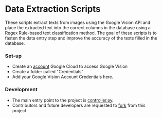 # Data Extraction Scripts

These scripts extract texts from images using the Google Vision API and place the extracted text into the correct columns in the database
using a Regex Rule-based text classification method. The goal of these scripts is to fasten the data entry step and improve the accuracy of 
the texts filled in the database.

### Set-up
* Create an [account](https://console.cloud.google.com/freetrial/signup/tos?_ga=2.160765819.771726954.1587596482-2000106597.1582312663&_gac=1.45933584.1586882930.EAIaIQobChMIxOLRxK_o6AIVTr7ACh1hwAwjEAAYASAAEgIVtPD_BwE&pli=1) Google Cloud to access Google Vision
* Create a folder called "Credentials"
* Add your Google Vision Account Credentials here.

### Development
* The main entry point to the project is [controller.py](https://github.com/FourFront-Senior-Design/Autofill-pythonenv/blob/master/FourFrontScripts/controller.py). 
* Contributors and future developers are requested to [fork](https://guides.github.com/activities/forking/) from this project.
